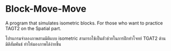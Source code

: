 # Block-Move-Move

A program that simulates isometric blocks. For those who want to practice TAGT2 on the Spatial part.

โปรแกรมจำลองภาพสามมิติแบบ isometric สามารถใช้เป็นตัวช่วยในการฝึกทำโจทย์ TGAT2 ด้านมิติสัมพันธ์ ทำให้มองภาพได้ง่ายขึ้น
